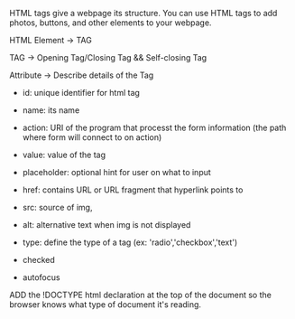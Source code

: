 HTML tags give a webpage its structure. You can use HTML tags to add photos, buttons, and other elements to your webpage.

HTML Element -> TAG

TAG -> Opening Tag/Closing Tag && Self-closing Tag

Attribute -> Describe details of the Tag

-   id: unique identifier for html tag
-   name: its name
-   action: URI of the program that processt the form information
    (the path where form will connect to on action)
-   value: value of the tag
-   placeholder: optional hint for user on what to input
-   href: contains URL or URL fragment that hyperlink points to
-   src: source of img,
-   alt: alternative text when img is not displayed
-   type: define the type of a tag (ex: 'radio','checkbox','text')

-   checked
-   autofocus

ADD the !DOCTYPE html declaration at the top of the document so the browser knows what type of document it's reading.
